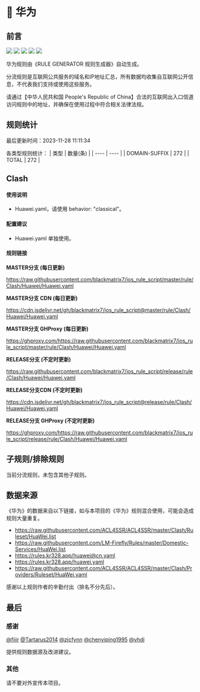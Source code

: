 # 🧸 华为

## 前言

![](https://shields.io/badge/-移除重复规则-ff69b4) ![](https://shields.io/badge/-DOMAIN与DOMAIN--SUFFIX合并-green) ![](https://shields.io/badge/-DOMAIN--SUFFIX间合并-critical) ![](https://shields.io/badge/-DOMAIN--SUFFIX与DOMAIN--KEYWORD合并-blue) ![](https://shields.io/badge/-IP--CIDR(6)合并-blueviolet) 

华为规则由《RULE GENERATOR 规则生成器》自动生成。

分流规则是互联网公共服务的域名和IP地址汇总，所有数据均收集自互联网公开信息，不代表我们支持或使用这些服务。

请通过【中华人民共和国 People's Republic of China】合法的互联网出入口信道访问规则中的地址，并确保在使用过程中符合相关法律法规。

## 规则统计

最后更新时间：2023-11-28 11:11:34

各类型规则统计：
| 类型 | 数量(条)  | 
| ---- | ----  |
| DOMAIN-SUFFIX | 272  | 
| TOTAL | 272  | 


## Clash 

#### 使用说明
- Huawei.yaml，请使用 behavior: "classical"。

#### 配置建议
- Huawei.yaml 单独使用。

#### 规则链接
**MASTER分支 (每日更新)**

https://raw.githubusercontent.com/blackmatrix7/ios_rule_script/master/rule/Clash/Huawei/Huawei.yaml

**MASTER分支 CDN (每日更新)**

https://cdn.jsdelivr.net/gh/blackmatrix7/ios_rule_script@master/rule/Clash/Huawei/Huawei.yaml

**MASTER分支 GHProxy (每日更新)**

https://ghproxy.com/https://raw.githubusercontent.com/blackmatrix7/ios_rule_script/master/rule/Clash/Huawei/Huawei.yaml

**RELEASE分支 (不定时更新)**

https://raw.githubusercontent.com/blackmatrix7/ios_rule_script/release/rule/Clash/Huawei/Huawei.yaml

**RELEASE分支CDN (不定时更新)**

https://cdn.jsdelivr.net/gh/blackmatrix7/ios_rule_script@release/rule/Clash/Huawei/Huawei.yaml

**RELEASE分支 GHProxy (不定时更新)**

https://ghproxy.com/https://raw.githubusercontent.com/blackmatrix7/ios_rule_script/release/rule/Clash/Huawei/Huawei.yaml

## 子规则/排除规则


当前分流规则，未包含其他子规则。

## 数据来源

《华为》的数据来自以下链接，如与本项目的《华为》规则混合使用，可能会造成规则大量重复。

- https://raw.githubusercontent.com/ACL4SSR/ACL4SSR/master/Clash/Ruleset/HuaWei.list
- https://raw.githubusercontent.com/LM-Firefly/Rules/master/Domestic-Services/HuaWei.list
- https://rules.kr328.app/huawei@cn.yaml
- https://rules.kr328.app/huawei.yaml
- https://raw.githubusercontent.com/ACL4SSR/ACL4SSR/master/Clash/Providers/Ruleset/HuaWei.yaml


感谢以上规则作者的辛勤付出（排名不分先后）。

## 最后

### 感谢

[@fiiir](https://github.com/fiiir) [@Tartarus2014](https://github.com/Tartarus2014) [@zjcfynn](https://github.com/zjcfynn) [@chenyiping1995](https://github.com/chenyiping1995) [@vhdj](https://github.com/vhdj)

提供规则数据源及改进建议。

### 其他

请不要对外宣传本项目。